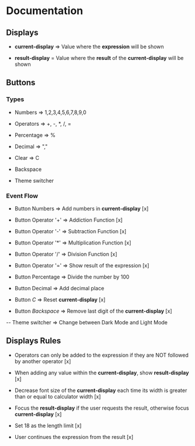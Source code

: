 # Documentation
## Displays

- **current-display** => Value where the **expression** will be shown

- **result-display** = Value where the **result** of the **current-display** will be shown 
 
## Buttons
### Types
- Numbers => 1,2,3,4,5,6,7,8,9,0 

- Operators => +, -, *, /, =

- Percentage => %

- Decimal => ","

- Clear => C

- Backspace 

- Theme switcher

### Event Flow
- Button Numbers => Add numbers in **current-display** [x]

- Button Operator '+' => Addiction Function [x]

- Button Operator '-' => Subtraction Function [x]

- Button Operator '*' => Multiplication Function [x]

- Button Operator '/' => Division Function [x]

- Button Operator '=' => Show result of the expression [x]

- Button Percentage => Divide the number by 100

- Button Decimal => Add decimal place

- Button *C* => Reset **current-display** [x]

- Button *Backspace* => Remove last digit of the **current-display** [x]

-- Theme switcher => Change between Dark Mode and Light Mode

## Displays Rules

- Operators can only be added to the expression if they are NOT followed by another operator [x]

- When adding any value within the **current-display**, show **result-display** [x]

- Decrease font size of the **current-display** each time its width is greater than or equal to calculator width  [x]

- Focus the **result-display** if the user requests the result, otherwise focus **current-display** [x]

- Set 18 as the length limit [x]

- User continues the expression from the result [x]

